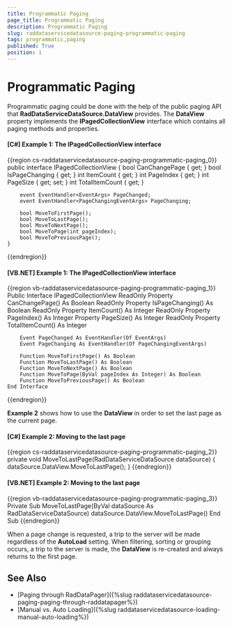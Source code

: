 ```yaml
---
title: Programmatic Paging
page_title: Programmatic Paging
description: Programmatic Paging
slug: raddataservicedatasource-paging-programmatic-paging
tags: programmatic,paging
published: True
position: 1
---
```


# Programmatic Paging

Programmatic paging could be done with the help of the public paging API that __RadDataServiceDataSource.DataView__ provides. The __DataView__ property implements the __IPagedCollectionView__ interface which contains all paging methods and properties.

#### __[C#] Example 1: The IPagedCollectionView interface__

{{region cs-raddataservicedatasource-paging-programmatic-paging_0}}
    public interface IPagedCollectionView
    {
        bool CanChangePage { get; }
        bool IsPageChanging { get; }
        int ItemCount { get; }
        int PageIndex { get; }
        int PageSize { get; set; }
        int TotalItemCount { get; }

        event EventHandler<EventArgs> PageChanged;
        event EventHandler<PageChangingEventArgs> PageChanging;

        bool MoveToFirstPage();
        bool MoveToLastPage();
        bool MoveToNextPage();
        bool MoveToPage(int pageIndex);
        bool MoveToPreviousPage();
    }
{{endregion}}

#### __[VB.NET] Example 1: The IPagedCollectionView interface__

{{region vb-raddataservicedatasource-paging-programmatic-paging_1}}
	Public Interface IPagedCollectionView
		ReadOnly Property CanChangePage() As Boolean
		ReadOnly Property IsPageChanging() As Boolean
		ReadOnly Property ItemCount() As Integer
		ReadOnly Property PageIndex() As Integer
		Property PageSize() As Integer
		ReadOnly Property TotalItemCount() As Integer

		Event PageChanged As EventHandler(Of EventArgs)
		Event PageChanging As EventHandler(Of PageChangingEventArgs)

		Function MoveToFirstPage() As Boolean
		Function MoveToLastPage() As Boolean
		Function MoveToNextPage() As Boolean
		Function MoveToPage(ByVal pageIndex As Integer) As Boolean
		Function MoveToPreviousPage() As Boolean
	End Interface
{{endregion}}

__Example 2__ shows how to use the **DataView** in order to set the last page as the current page.

#### __[C#] Example 2: Moving to the last page__

{{region cs-raddataservicedatasource-paging-programmatic-paging_2}}
    private void MoveToLastPage(RadDataServiceDataSource dataSource)
    {
        dataSource.DataView.MoveToLastPage();
    }
{{endregion}}

#### __[VB.NET] Example 2: Moving to the last page__

{{region vb-raddataservicedatasource-paging-programmatic-paging_3}}
	Private Sub MoveToLastPage(ByVal dataSource As RadDataServiceDataSource)
		dataSource.DataView.MoveToLastPage()
	End Sub
{{endregion}}

When a page change is requested, a trip to the server will be made regardless of the __AutoLoad__ setting. When filtering, sorting or grouping occurs, a trip to the server is made, the __DataView__ is re-created and always returns to the first page.  

## See Also

* [Paging through RadDataPager]({%slug raddataservicedatasource-paging-paging-through-raddatapager%})
* [Manual vs. Auto Loading]({%slug raddataservicedatasource-loading-manual-auto-loading%})
